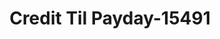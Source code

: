 ---
f_zip-code: 47025
f_state-code: IN
title: Credit Til Payday-15491
f_phone: 812-539-2274
f_city-only: Lawrenceburg
f_address: Lawrenceburg Lawrenceburg
f_location-unique-id: '15491'
slug: credit-til-payday-15491
updated-on: '2024-05-30T13:46:58.046Z'
created-on: '2024-05-30T13:36:59.803Z'
published-on: '2024-05-30T13:54:32.469Z'
f_city-state: cms/city/lawrenceburg-in.md
f_company: cms/company/credit-til-payday.md
f_state: cms/state/indiana.md
layout: '[payday-loan].html'
tags: payday-loan
---